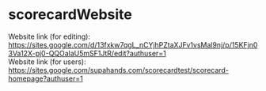 # scorecardWebsite

Website link (for editing): https://sites.google.com/d/13fxkw7qgL_nCYjhPZtaXJFv1vsMal9nj/p/15KFjn03Va12X-pj0-QQOalaU5mSF1JtR/edit?authuser=1 <br>
Website link (for users): https://sites.google.com/supahands.com/scorecardtest/scorecard-homepage?authuser=1 <br>

